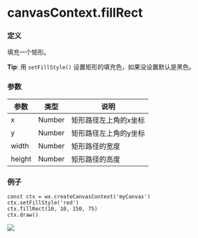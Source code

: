 <!-- https://developers.weixin.qq.com/miniprogram/dev/api/canvas/fill-rect.html -->

canvasContext.fillRect
======================

### 定义

填充一个矩形。

**Tip**: 用 `setFillStyle()` 设置矩形的填充色，如果没设置默认是黑色。

### 参数

  参数     |  类型     |  说明          
-----------|-----------|----------------
  x        |  Number   |矩形路径左上角的x坐标
  y        |  Number   |矩形路径左上角的y坐标
  width    |  Number   | 矩形路径的宽度 
  height   |  Number   | 矩形路径的高度 

### 例子

    const ctx = wx.createCanvasContext('myCanvas')
    ctx.setFillStyle('red')
    ctx.fillRect(10, 10, 150, 75)
    ctx.draw()
    

![](https://developers.weixin.qq.com/miniprogram/dev/image/canvas/fill-rect.png)
